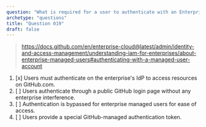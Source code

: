 ```yaml
---
question: "What is required for a user to authenticate with an Enterprise Managed Users account?"
archetype: "questions"
title: "Question 019"
draft: false
---
```


> https://docs.github.com/en/enterprise-cloud@latest/admin/identity-and-access-management/understanding-iam-for-enterprises/about-enterprise-managed-users#authenticating-with-a-managed-user-account
1. [x] Users must authenticate on the enterprise's IdP to access resources on GitHub.com.
1. [ ] Users authenticate through a public GitHub login page without any enterprise interference.
1. [ ] Authentication is bypassed for enterprise managed users for ease of access.
1. [ ] Users provide a special GitHub-managed authentication token.
